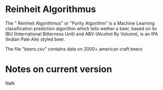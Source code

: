 # Reinheit Algorithmus

The " Reinheit Algorithmus" or "Purity Algorithm" is a Machine Learning classification prediction algorithm which tells wether a beer, based on its IBU (International Bitterness Unit) and ABV (Alcohol By Volume), is an IPA (Indian Pale Ale) styled beer.

The file "beers.csv" contains data on 2000+ american craft beers

# Notes on current version
NaN
